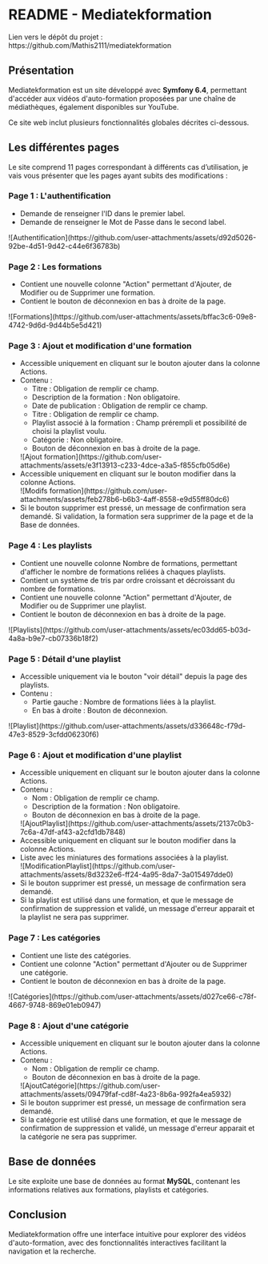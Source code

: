 <body>
    <h1>README - Mediatekformation</h1>
<p>Lien vers le dépôt du projet : https://github.com/Mathis2111/mediatekformation</p>
<h2>Présentation</h2>
    <p>
        Mediatekformation est un site développé avec <strong>Symfony 6.4</strong>, permettant d'accéder aux vidéos d'auto-formation proposées par une chaîne de médiathèques, également disponibles sur YouTube.
    </p>
    <p>
        Ce site web inclut plusieurs fonctionnalités globales décrites ci-dessous.
    </p>

<h2>Les différentes pages</h2>
    <p>Le site comprend 11 pages correspondant à différents cas d’utilisation, je vais vous présenter que les pages ayant subits des modifications :</p>
<h3>Page 1 : L'authentification</h3>
    <ul>
        <li>Demande de renseigner l'ID dans le premier label.</li>
        <li>Demande de renseigner le Mot de Passe dans le second label.</li>
    </ul>
    ![Authentification](https://github.com/user-attachments/assets/d92d5026-92be-4d51-9d42-c44e6f36783b)


<h3>Page 2 : Les formations</h3>
    <ul>
        <li>Contient une nouvelle colonne "Action" permettant d'Ajouter, de Modifier ou de Supprimer une formation.</li>
        <li>Contient le bouton de déconnexion en bas à droite de la page.</li>
    </ul>
    ![Formations](https://github.com/user-attachments/assets/bffac3c6-09e8-4742-9d6d-9d44b5e5d421)


<h3>Page 3 : Ajout et modification d'une formation</h3>
    <ul>
        <li>Accessible uniquement en cliquant sur le bouton ajouter dans la colonne Actions.</li>
        <li>Contenu :
            <ul>
                <li>Titre : Obligation de remplir ce champ.</li>
                <li>Description de la formation : Non obligatoire.</li>
                <li>Date de publication : Obligation de remplir ce champ.</li>
                <li>Titre : Obligation de remplir ce champ.</li>
                <li>Playlist associé à la formation : Champ prérempli et possibilité de choisi la playlist voulu.</li>
                <li>Catégorie : Non obligatoire.</li>
                <li>Bouton de déconnexion en bas à droite de la page.</li>
            </ul>
        </li>
        ![Ajout formation](https://github.com/user-attachments/assets/e3f13913-c233-4dce-a3a5-f855cfb05d6e)
        <li>Accessible uniquement en cliquant sur le bouton modifier dans la colonne Actions.</li>
        ![Modifs formation](https://github.com/user-attachments/assets/feb278b6-b6b3-4aff-8558-e9d55ff80dc6)
        <li>Si le bouton supprimer est pressé, un message de confirmation sera demandé. Si validation, la formation sera supprimer de la page et de la Base de données.</li>
    </ul>

<h3>Page 4 : Les playlists</h3>
    <ul>
        <li>Contient une nouvelle colonne Nombre de formations, permettant d'afficher le nombre de formations reliées à chaques playlists.</li>
        <li>Contient un système de tris par ordre croissant et décroissant du nombre de formations.</li>
        <li>Contient une nouvelle colonne "Action" permettant d'Ajouter, de Modifier ou de Supprimer une playlist.</li>
        <li>Contient le bouton de déconnexion en bas à droite de la page.</li>
    </ul>
    ![Playlists](https://github.com/user-attachments/assets/ec03dd65-b03d-4a8a-b9e7-cb07336b18f2)

<h3>Page 5 : Détail d'une playlist</h3>
    <ul>
        <li>Accessible uniquement via le bouton "voir détail" depuis la page des playlists.</li>
        <li>Contenu :
            <ul>
                <li>Partie gauche : Nombre de formations liées à la playlist.</li>
                <li>En bas à droite : Bouton de déconnexion.</li>
            </ul>
        </li>
    </ul>
    ![Playlist](https://github.com/user-attachments/assets/d336648c-f79d-47e3-8529-3cfdd06230f6)

<h3>Page 6 : Ajout et modification d'une playlist</h3>
    <ul>
        <li>Accessible uniquement en cliquant sur le bouton ajouter dans la colonne Actions.</li>
        <li>Contenu :
            <ul>
                <li>Nom : Obligation de remplir ce champ.</li>
                <li>Description de la formation : Non obligatoire.</li>
                <li>Bouton de déconnexion en bas à droite de la page.</li>
            </ul>
        </li>
        ![AjoutPlaylist](https://github.com/user-attachments/assets/2137c0b3-7c6a-47df-af43-a2cfd1db7848)
        <li>Accessible uniquement en cliquant sur le bouton modifier dans la colonne Actions.</li>
        <li>Liste avec les miniatures des formations associées à la playlist.</li>
        ![ModificationPlaylist](https://github.com/user-attachments/assets/8d3232e6-ff24-4a95-8da7-3a015497dde0)
        <li>Si le bouton supprimer est pressé, un message de confirmation sera demandé.</li>
        <li>Si la playlist est utilisé dans une formation, et que le message de confirmation de suppression et validé, un message d'erreur apparait et la playlist ne sera pas supprimer.</li> 
    </ul>

<h3>Page 7 : Les catégories</h3>
    <ul>
        <li>Contient une liste des catégories.</li>
        <li>Contient une colonne "Action" permettant d'Ajouter ou de Supprimer une catégorie.</li>
        <li>Contient le bouton de déconnexion en bas à droite de la page.</li>
    </ul>
    ![Catégories](https://github.com/user-attachments/assets/d027ce66-c78f-4667-9748-869e01eb0947)

<h3>Page 8 : Ajout d'une catégorie</h3>
    <ul>
        <li>Accessible uniquement en cliquant sur le bouton ajouter dans la colonne Actions.</li>
        <li>Contenu :
            <ul>
                <li>Nom : Obligation de remplir ce champ.</li>
                <li>Bouton de déconnexion en bas à droite de la page.</li>
            </ul>
        </li>
        ![AjoutCatégorie](https://github.com/user-attachments/assets/09479faf-cd8f-4a23-8b6a-992fa4ea5932)
        <li>Si le bouton supprimer est pressé, un message de confirmation sera demandé.</li>
        <li>Si la catégorie est utilisé dans une formation, et que le message de confirmation de suppression et validé, un message d'erreur apparait et la catégorie ne sera pas supprimer.</li> 
    </ul>

<h2>Base de données</h2>
    <p>Le site exploite une base de données au format <strong>MySQL</strong>, contenant les informations relatives aux formations, playlists et catégories.</p>

<h2>Conclusion</h2>
    <p>Mediatekformation offre une interface intuitive pour explorer des vidéos d'auto-formation, avec des fonctionnalités interactives facilitant la navigation et la recherche.</p>
</body>
</html>

